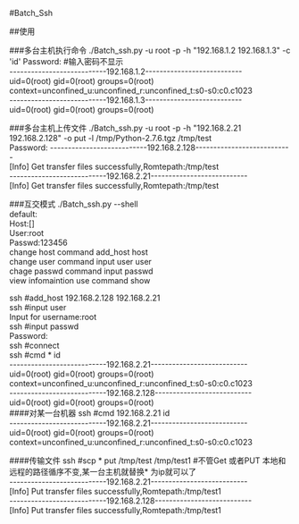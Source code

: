 #Batch_Ssh

##使用

###多台主机执行命令
./Batch_ssh.py -u root -p -h "192.168.1.2 192.168.1.3" -c 'id' 
Password:                     #输入密码不显示                        
---------------------------192.168.1.2---------------------------    <br>
uid=0(root) gid=0(root) groups=0(root) context=unconfined_u:unconfined_r:unconfined_t:s0-s0:c0.c1023 <br> 
---------------------------192.168.1.3--------------------------- <br>
uid=0(root) gid=0(root) groups=0(root)   <br>




###多台主机上传文件
./Batch_ssh.py -u root -p -h "192.168.2.21 192.168.2.128" -o put -l /tmp/Python-2.7.6.tgz /tmp/test <br>
Password: <bv>
---------------------------192.168.2.128---------------------------  <br>
[Info]                     Get transfer files successfully,Romtepath:/tmp/test <br>
---------------------------192.168.2.21--------------------------- <br>
[Info]                     Get transfer files successfully,Romtepath:/tmp/test <br>


###互交模式
./Batch_ssh.py --shell <br>
default:<br>
            Host:[]<br>
            User:root<br>
            Passwd:123456<br>
            change host  command  add_host  host<br>
            change user  command  input user user<br>
            chage passwd command  input passwd<br>
            view infomaintion use command show<br>
           
ssh #add_host 192.168.2.128 192.168.2.21<br>
ssh #input user<br>
Input for username:root<br>
ssh #input passwd<br>
Password:<br>
ssh #connect<br>
ssh #cmd * id<br>
---------------------------192.168.2.21---------------------------<br>
uid=0(root) gid=0(root) groups=0(root) context=unconfined_u:unconfined_r:unconfined_t:s0-s0:c0.c1023<br>
---------------------------192.168.2.128---------------------------<br>
uid=0(root) gid=0(root) groups=0(root)<br>
####对某一台机器
ssh #cmd 192.168.2.21 id<br>
---------------------------192.168.2.21---------------------------<br>
uid=0(root) gid=0(root) groups=0(root) context=unconfined_u:unconfined_r:unconfined_t:s0-s0:c0.c1023<br>

####传输文件
ssh #scp * put /tmp/test /tmp/test1                                  #不管Get 或者PUT  本地和远程的路径循序不变,某一台主机就替换* 为ip就可以了<br>
---------------------------192.168.2.21---------------------------<br>
[Info]                     Put transfer files successfully,Romtepath:/tmp/test1<br>
---------------------------192.168.2.128---------------------------<br>
[Info]                     Put transfer files successfully,Romtepath:/tmp/test1<br>